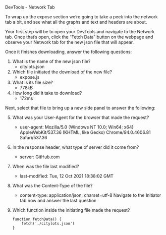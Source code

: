 DevTools - Network Tab

To wrap up the expose section we’re going to take a peek into the network tab a bit, and see what all the graphs and text and headers are about.

Your first step will be to open your DevTools and navigate to the Network tab. Once that’s open, click the “Fetch Data” button on the webpage and observe your Network tab for the new json file that will appear.

Once it finishes downloading, answer the following questions:

1. What is the name of the new json file?
    - citylots.json
2. Which file initiated the download of the new file?
    - expose.js
3. What is its file size?
    - 778kB
4. How long did it take to download?
    - 172ms
 

Next, select that file to bring up a new side panel to answer the following:

5. What was your User-Agent for the browser that made the request?
    - user-agent: Mozilla/5.0 (Windows NT 10.0; Win64; x64) AppleWebKit/537.36 (KHTML, like Gecko) Chrome/94.0.4606.81 Safari/537.36
6. In the response header, what type of server did it come from?
    - server: GitHub.com
7. When was the file last modified?
    - last-modified: Tue, 12 Oct 2021 18:38:02 GMT
8. What was the Content-Type of the file?
    - content-type: application/json; charset=utf-8
Navigate to the Initiator tab now and answer the last question

9. Which function inside the initiating file made the request?
    ```
    function fetchData() {
        fetch('./citylots.json')
    }
    ```